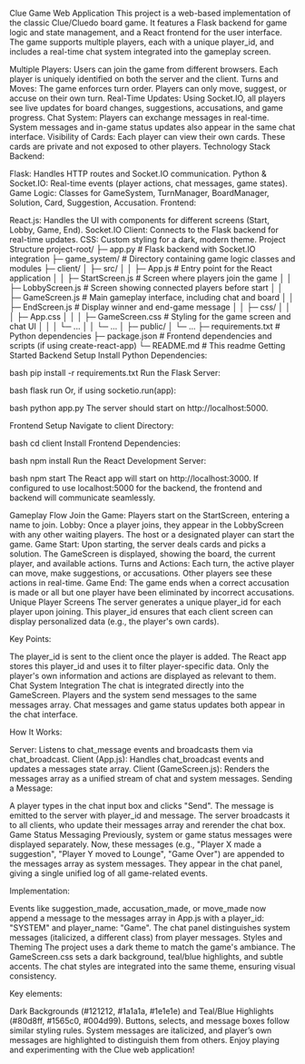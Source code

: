 Clue Game Web Application
This project is a web-based implementation of the classic Clue/Cluedo board game. It features a Flask backend for game logic and state management, and a React frontend for the user interface. The game supports multiple players, each with a unique player_id, and includes a real-time chat system integrated into the gameplay screen.

Multiple Players: Users can join the game from different browsers. Each player is uniquely identified on both the server and the client.
Turns and Moves: The game enforces turn order. Players can only move, suggest, or accuse on their own turn.
Real-Time Updates: Using Socket.IO, all players see live updates for board changes, suggestions, accusations, and game progress.
Chat System: Players can exchange messages in real-time. System messages and in-game status updates also appear in the same chat interface.
Visibility of Cards: Each player can view their own cards. These cards are private and not exposed to other players.
Technology Stack
Backend:

Flask: Handles HTTP routes and Socket.IO communication.
Python & Socket.IO: Real-time events (player actions, chat messages, game states).
Game Logic: Classes for GameSystem, TurnManager, BoardManager, Solution, Card, Suggestion, Accusation.
Frontend:

React.js: Handles the UI with components for different screens (Start, Lobby, Game, End).
Socket.IO Client: Connects to the Flask backend for real-time updates.
CSS: Custom styling for a dark, modern theme.
Project Structure
project-root/
├─ app.py # Flask backend with Socket.IO integration
├─ game_system/ # Directory containing game logic classes and modules
├─ client/
│ ├─ src/
│ │ ├─ App.js # Entry point for the React application
│ │ ├─ StartScreen.js # Screen where players join the game
│ │ ├─ LobbyScreen.js # Screen showing connected players before start
│ │ ├─ GameScreen.js # Main gameplay interface, including chat and board
│ │ ├─ EndScreen.js # Display winner and end-game message
│ │ ├─ css/
│ │ │ ├─ App.css
│ │ │ ├─ GameScreen.css # Styling for the game screen and chat UI
│ │ │ └─ ...
│ │ └─ ...
│ ├─ public/
│ └─ ...
├─ requirements.txt # Python dependencies
├─ package.json # Frontend dependencies and scripts (if using create-react-app)
└─ README.md # This readme
Getting Started
Backend Setup
Install Python Dependencies:

bash
pip install -r requirements.txt
Run the Flask Server:

bash
flask run
Or, if using socketio.run(app):

bash
python app.py
The server should start on http://localhost:5000.

Frontend Setup
Navigate to client Directory:

bash
cd client
Install Frontend Dependencies:

bash
npm install
Run the React Development Server:

bash
npm start
The React app will start on http://localhost:3000. If configured to use localhost:5000 for the backend, the frontend and backend will communicate seamlessly.

Gameplay Flow
Join the Game: Players start on the StartScreen, entering a name to join.
Lobby: Once a player joins, they appear in the LobbyScreen with any other waiting players. The host or a designated player can start the game.
Game Start: Upon starting, the server deals cards and picks a solution. The GameScreen is displayed, showing the board, the current player, and available actions.
Turns and Actions: Each turn, the active player can move, make suggestions, or accusations. Other players see these actions in real-time.
Game End: The game ends when a correct accusation is made or all but one player have been eliminated by incorrect accusations.
Unique Player Screens
The server generates a unique player_id for each player upon joining. This player_id ensures that each client screen can display personalized data (e.g., the player's own cards).

Key Points:

The player_id is sent to the client once the player is added.
The React app stores this player_id and uses it to filter player-specific data.
Only the player's own information and actions are displayed as relevant to them.
Chat System Integration
The chat is integrated directly into the GameScreen. Players and the system send messages to the same messages array. Chat messages and game status updates both appear in the chat interface.

How It Works:

Server: Listens to chat_message events and broadcasts them via chat_broadcast.
Client (App.js): Handles chat_broadcast events and updates a messages state array.
Client (GameScreen.js): Renders the messages array as a unified stream of chat and system messages.
Sending a Message:

A player types in the chat input box and clicks "Send".
The message is emitted to the server with player_id and message.
The server broadcasts it to all clients, who update their messages array and rerender the chat box.
Game Status Messaging
Previously, system or game status messages were displayed separately. Now, these messages (e.g., "Player X made a suggestion", "Player Y moved to Lounge", "Game Over") are appended to the messages array as system messages. They appear in the chat panel, giving a single unified log of all game-related events.

Implementation:

Events like suggestion_made, accusation_made, or move_made now append a message to the messages array in App.js with a player_id: "SYSTEM" and player_name: "Game".
The chat panel distinguishes system messages (italicized, a different class) from player messages.
Styles and Theming
The project uses a dark theme to match the game's ambiance. The GameScreen.css sets a dark background, teal/blue highlights, and subtle accents. The chat styles are integrated into the same theme, ensuring visual consistency.

Key elements:

Dark Backgrounds (#121212, #1a1a1a, #1e1e1e) and Teal/Blue Highlights (#80d8ff, #1565c0, #004d99).
Buttons, selects, and message boxes follow similar styling rules.
System messages are italicized, and player’s own messages are highlighted to distinguish them from others.
Enjoy playing and experimenting with the Clue web application!
